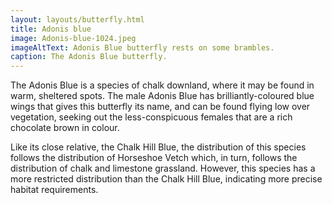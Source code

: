 ```yaml
---
layout: layouts/butterfly.html
title: Adonis blue
image: Adonis-blue-1024.jpeg
imageAltText: Adonis Blue butterfly rests on some brambles.
caption: The Adonis Blue butterfly.
---
```


The Adonis Blue is a species of chalk downland, where it may be found in warm, sheltered spots. The male Adonis Blue has brilliantly-coloured blue wings that gives this butterfly its name, and can be found flying low over vegetation, seeking out the less-conspicuous females that are a rich chocolate brown in colour.

Like its close relative, the Chalk Hill Blue, the distribution of this species follows the distribution of Horseshoe Vetch which, in turn, follows the distribution of chalk and limestone grassland. However, this species has a more restricted distribution than the Chalk Hill Blue, indicating more precise habitat requirements.
